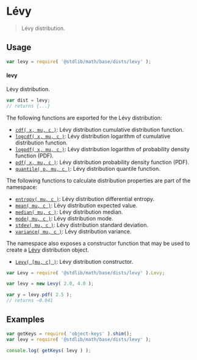 <!--

@license Apache-2.0

Copyright (c) 2018 The Stdlib Authors.

Licensed under the Apache License, Version 2.0 (the "License");
you may not use this file except in compliance with the License.
You may obtain a copy of the License at

   http://www.apache.org/licenses/LICENSE-2.0

Unless required by applicable law or agreed to in writing, software
distributed under the License is distributed on an "AS IS" BASIS,
WITHOUT WARRANTIES OR CONDITIONS OF ANY KIND, either express or implied.
See the License for the specific language governing permissions and
limitations under the License.

-->

# Lévy

> Lévy distribution.

<section class="usage">

## Usage

```javascript
var levy = require( '@stdlib/math/base/dists/levy' );
```

#### levy

Lévy distribution.

```javascript
var dist = levy;
// returns {...}
```

The following functions are exported for the Lévy distribution:

<!-- <toc pattern="*+(cdf|pdf|mgf|quantile)*"> -->

<div class="namespace-toc">

-   <span class="signature">[`cdf( x, mu, c )`][@stdlib/math/base/dists/levy/cdf]</span><span class="delimiter">: </span><span class="description">Lévy distribution cumulative distribution function.</span>
-   <span class="signature">[`logcdf( x, mu, c )`][@stdlib/math/base/dists/levy/logcdf]</span><span class="delimiter">: </span><span class="description">Lévy distribution logarithm of cumulative distribution function.</span>
-   <span class="signature">[`logpdf( x, mu, c )`][@stdlib/math/base/dists/levy/logpdf]</span><span class="delimiter">: </span><span class="description">Lévy distribution logarithm of probability density function (PDF).</span>
-   <span class="signature">[`pdf( x, mu, c )`][@stdlib/math/base/dists/levy/pdf]</span><span class="delimiter">: </span><span class="description">Lévy distribution probability density function (PDF).</span>
-   <span class="signature">[`quantile( p, mu, c )`][@stdlib/math/base/dists/levy/quantile]</span><span class="delimiter">: </span><span class="description">Lévy distribution quantile function.</span>

</div>

<!-- </toc> -->

The following functions to calculate distribution properties are part of the namespace:

<!-- <toc pattern="*+(entropy|kurtosis|mean|median|mode|skewness|stdev|variance)*"> -->

<div class="namespace-toc">

-   <span class="signature">[`entropy( mu, c )`][@stdlib/math/base/dists/levy/entropy]</span><span class="delimiter">: </span><span class="description">Lévy distribution differential entropy.</span>
-   <span class="signature">[`mean( mu, c )`][@stdlib/math/base/dists/levy/mean]</span><span class="delimiter">: </span><span class="description">Lévy distribution expected value.</span>
-   <span class="signature">[`median( mu, c )`][@stdlib/math/base/dists/levy/median]</span><span class="delimiter">: </span><span class="description">Lévy distribution median.</span>
-   <span class="signature">[`mode( mu, c )`][@stdlib/math/base/dists/levy/mode]</span><span class="delimiter">: </span><span class="description">Lévy distribution mode.</span>
-   <span class="signature">[`stdev( mu, c )`][@stdlib/math/base/dists/levy/stdev]</span><span class="delimiter">: </span><span class="description">Lévy distribution standard deviation.</span>
-   <span class="signature">[`variance( mu, c )`][@stdlib/math/base/dists/levy/variance]</span><span class="delimiter">: </span><span class="description">Lévy distribution variance.</span>

</div>

<!-- </toc> -->

The namespace also exposes a constructor function that may be used to create a [Lévy][levy-distribution] distribution object.

<!-- <toc pattern="*ctor*"> -->

<div class="namespace-toc">

-   <span class="signature">[`Levy( [mu, c] )`][@stdlib/math/base/dists/levy/ctor]</span><span class="delimiter">: </span><span class="description">Lévy distribution constructor.</span>

</div>

<!-- </toc> -->

```javascript
var Levy = require( '@stdlib/math/base/dists/levy' ).Levy;

var levy = new Levy( 2.0, 4.0 );

var y = levy.pdf( 2.5 );
// returns ~0.041
```

</section>

<!-- /.usage -->

<section class="examples">

## Examples

<!-- TODO: better examples -->

<!-- eslint no-undef: "error" -->

```javascript
var getKeys = require( 'object-keys' ).shim();
var levy = require( '@stdlib/math/base/dists/levy' );

console.log( getKeys( levy ) );
```

</section>

<!-- /.examples -->

<section class="links">

[levy-distribution]: https://en.wikipedia.org/wiki/L%C3%A9vy_distribution

<!-- <toc-links> -->

[@stdlib/math/base/dists/levy/ctor]: https://github.com/stdlib-js/stdlib/tree/develop/lib/node_modules/%40stdlib/math/base/dists/levy/ctor

[@stdlib/math/base/dists/levy/entropy]: https://github.com/stdlib-js/stdlib/tree/develop/lib/node_modules/%40stdlib/math/base/dists/levy/entropy

[@stdlib/math/base/dists/levy/mean]: https://github.com/stdlib-js/stdlib/tree/develop/lib/node_modules/%40stdlib/math/base/dists/levy/mean

[@stdlib/math/base/dists/levy/median]: https://github.com/stdlib-js/stdlib/tree/develop/lib/node_modules/%40stdlib/math/base/dists/levy/median

[@stdlib/math/base/dists/levy/mode]: https://github.com/stdlib-js/stdlib/tree/develop/lib/node_modules/%40stdlib/math/base/dists/levy/mode

[@stdlib/math/base/dists/levy/stdev]: https://github.com/stdlib-js/stdlib/tree/develop/lib/node_modules/%40stdlib/math/base/dists/levy/stdev

[@stdlib/math/base/dists/levy/variance]: https://github.com/stdlib-js/stdlib/tree/develop/lib/node_modules/%40stdlib/math/base/dists/levy/variance

[@stdlib/math/base/dists/levy/cdf]: https://github.com/stdlib-js/stdlib/tree/develop/lib/node_modules/%40stdlib/math/base/dists/levy/cdf

[@stdlib/math/base/dists/levy/logcdf]: https://github.com/stdlib-js/stdlib/tree/develop/lib/node_modules/%40stdlib/math/base/dists/levy/logcdf

[@stdlib/math/base/dists/levy/logpdf]: https://github.com/stdlib-js/stdlib/tree/develop/lib/node_modules/%40stdlib/math/base/dists/levy/logpdf

[@stdlib/math/base/dists/levy/pdf]: https://github.com/stdlib-js/stdlib/tree/develop/lib/node_modules/%40stdlib/math/base/dists/levy/pdf

[@stdlib/math/base/dists/levy/quantile]: https://github.com/stdlib-js/stdlib/tree/develop/lib/node_modules/%40stdlib/math/base/dists/levy/quantile

<!-- </toc-links> -->

</section>

<!-- /.links -->
